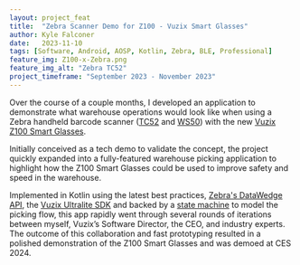 ```yaml
---
layout: project_feat
title:  "Zebra Scanner Demo for Z100 - Vuzix Smart Glasses"
author: Kyle Falconer
date:   2023-11-10
tags: [Software, Android, AOSP, Kotlin, Zebra, BLE, Professional]
feature_img: Z100-x-Zebra.png
feature_img_alt: "Zebra TC52"
project_timeframe: "September 2023 - November 2023"
---
```


Over the course of a couple months, I developed an application to demonstrate what warehouse operations would look like when using a Zebra handheld barcode scanner ([TC52][1] and [WS50][2]) with the new [Vuzix Z100 Smart Glasses][3].

Initially conceived as a tech demo to validate the concept, the project quickly expanded into a fully-featured warehouse picking application to highlight how the Z100 Smart Glasses could be used to improve safety and speed in the warehouse.

Implemented in Kotlin using the latest best practices, [Zebra's DataWedge API][4], the [Vuzix Ultralite SDK][5] and backed by a [state machine](https://github.com/Tinder/StateMachine) to model the picking flow, this app rapidly went through several rounds of iterations between myself, Vuzix’s Software Director, the CEO, and industry experts. The outcome of this collaboration and fast prototyping resulted in a polished demonstration of the Z100 Smart Glasses and was demoed at CES 2024.


[1]: https://www.zebra.com/us/en/support-downloads/mobile-computers/handheld/tc52.html
[2]: https://www.zebra.com/gb/en/products/spec-sheets/mobile-computers/wearable/ws50.html
[3]: https://www.vuzix.com/products/z100-smart-glasses
[4]: https://www.zebra.com/us/en/software/mobile-computer-software/datawedge.html
[5]: https://github.com/Vuzix/ultralite-sdk-android